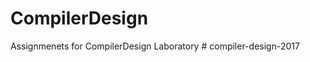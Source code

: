# CompilerDesign
Assignmenets for CompilerDesign Laboratory
#   c o m p i l e r - d e s i g n - 2 0 1 7  
 